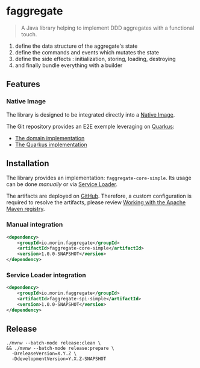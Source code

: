 # faggregate

> A Java library helping to implement DDD aggregates with a functional touch.

1. define the data structure of the aggregate's state
2. define the commands and events which mutates the state
3. define the side effects : initialization, storing, loading, destroying
4. and finally bundle everything with a builder

## Features

### Native Image

The library is designed to be integrated directly into a [Native Image](https://www.graalvm.org/latest/reference-manual/native-image/basics/).

The Git repository provides an E2E exemple leveraging on [Quarkus](https://quarkus.io):

- [The domain implementation](examples/todo-core)
- [The Quarkus implementation](examples/todo-infra-quarkus)

## Installation

The library provides an implementation: `faggregate-core-simple`.
Its usage can be done _manually_ or via [Service Loader](https://docs.oracle.com/en/java/javase/11/docs/api/java.base/java/util/ServiceLoader.html).

The artifacts are deployed on [GitHub](https://github.com/tmorin?tab=packages&repo_name=faggregate).
Therefore, a custom configuration is required to resolve the artifacts, please review [Working with the Apache Maven registry](https://docs.github.com/en/packages/working-with-a-github-packages-registry/working-with-the-apache-maven-registry).

### Manual integration

```xml
<dependency>
    <groupId>io.morin.faggregate</groupId>
    <artifactId>faggregate-core-simple</artifactId>
    <version>1.0.0-SNAPSHOT</version>
</dependency>
```

### Service Loader integration

```xml
<dependency>
    <groupId>io.morin.faggregate</groupId>
    <artifactId>faggregate-spi-simple</artifactId>
    <version>1.0.0-SNAPSHOT</version>
</dependency>
```

## Release

```shell
./mvnw --batch-mode release:clean \
&& ./mvnw --batch-mode release:prepare \
  -DreleaseVersion=X.Y.Z \
  -DdevelopmentVersion=Y.X.Z-SNAPSHOT
```

